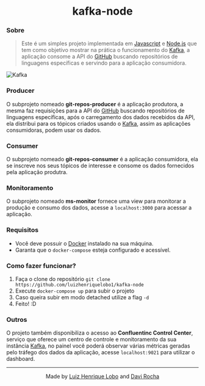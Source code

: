 <h1 align="center">kafka-node</h1>

### Sobre

> Este é um simples projeto implementada em  [Javascript](https://developer.mozilla.org/pt-BR/docs/Web/JavaScript) e [Node.js](https://nodejs.org/en) que tem como objetivo mostrar na prática o funcionamento do [Kafka](https://kafka.apache.org/), a aplicação consome a API do [GitHub](https://github.com/) buscando repositórios de linguagens específicas e servindo para a aplicação consumidora.

![Kafka](https://github.com/LuizHenriqueLobo1/kafka-node/assets/71144276/8fe3cb45-06df-41da-b6a1-c3eaedfb3511)

### Producer

O subprojeto nomeado **git-repos-producer** é a aplicação produtora, a mesma faz requisições para a API do [GitHub](https://github.com/) buscando repositórios de linguagens específicas, após o carregamento dos dados recebidos da API, ela distribui para os tópicos criados usando o [Kafka](https://kafka.apache.org/), assim as aplicações consumidoras, podem usar os dados.

### Consumer

O subprojeto nomeado **git-repos-consumer** é a aplicação consumidora, ela se inscreve nos seus tópicos de interesse e consome os dados fornecidos pela aplicação produtra.

### Monitoramento

O subprojeto nomeado **ms-monitor** fornece uma view para monitorar a produção e consumo dos dados, acesse a `localhost:3000` para acessar a aplicação.

### Requisitos

* Você deve possuir o [Docker](https://www.docker.com/) instalado na sua máquina.
* Garanta que o `docker-compose` esteja configurado e acessível.

### Como fazer funcionar?

1. Faça o clone do repositório `git clone https://github.com/luizhenriquelobo1/kafka-node`
2. Execute `docker-compose up` para subir o projeto
3. Caso queira subir em modo detached utilize a flag `-d`
4. Feito! :D

### Outros

O projeto também disponibiliza o acesso ao **Confluentinc Control Center**, serviço que oferece um centro de controle e monitoramento da sua instância [Kafka](https://kafka.apache.org/), no painel você poderá observar várias métricas geradas pelo tráfego dos dados da aplicação, acesse `localhost:9021` para utilizar o dashboard.

---

<p align="center">
  Made by <a href="https://github.com/luizhenriquelobo1/" target="_blank">Luiz Henrique Lobo</a> and <a href="https://github.com/davirmsousa" target="_blank">Davi Rocha</a>
</p>
